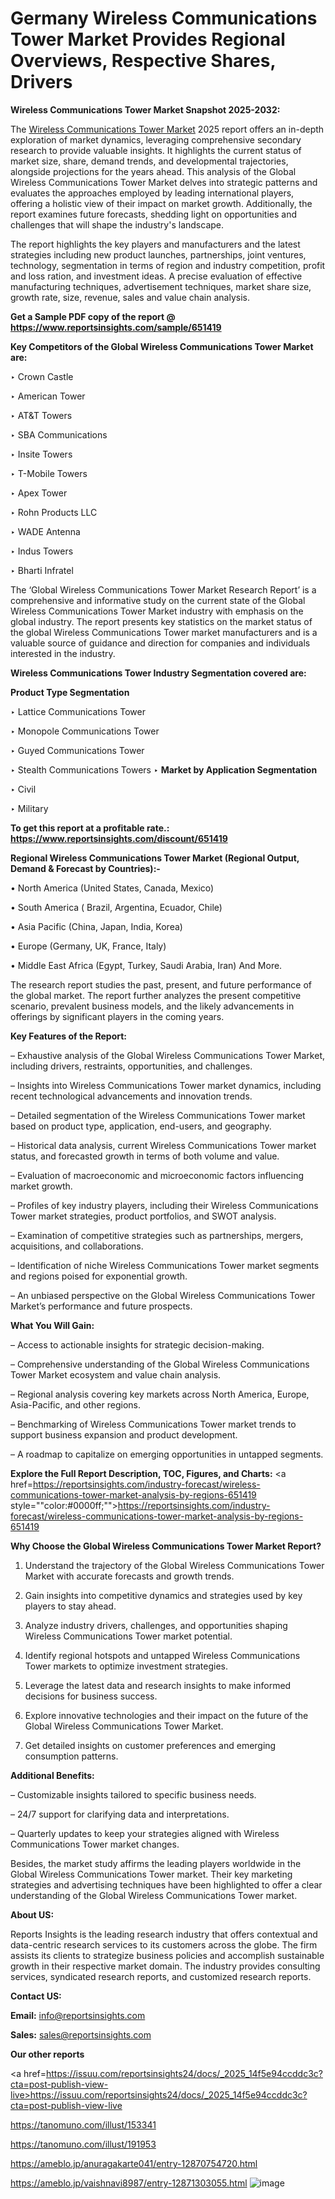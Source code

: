 # Germany Wireless Communications Tower Market Provides Regional Overviews, Respective Shares, Drivers

<strong>Wireless Communications Tower Market Snapshot 2025-2032:</strong>

The <a href=https://www.reportsinsights.com/sample/651419>Wireless Communications Tower Market</a> 2025 report offers an in-depth exploration of market dynamics, leveraging comprehensive secondary research to provide valuable insights. It highlights the current status of market size, share, demand trends, and developmental trajectories, alongside projections for the years ahead. This analysis of the Global Wireless Communications Tower Market delves into strategic patterns and evaluates the approaches employed by leading international players, offering a holistic view of their impact on market growth. Additionally, the report examines future forecasts, shedding light on opportunities and challenges that will shape the industry's landscape.

The report highlights the key players and manufacturers and the latest strategies including new product launches, partnerships, joint ventures, technology, segmentation in terms of region and industry competition, profit and loss ration, and investment ideas. A precise evaluation of effective manufacturing techniques, advertisement techniques, market share size, growth rate, size, revenue, sales and value chain analysis.

<strong>Get a Sample PDF copy of the report @ <a href=https://www.reportsinsights.com/sample/651419 style=color:#0000ff;>https://www.reportsinsights.com/sample/651419</a></strong>

<strong>Key Competitors of the Global Wireless Communications Tower Market are:</strong>

‣ Crown Castle

‣ American Tower

‣ AT&T Towers

‣ SBA Communications

‣ Insite Towers

‣ T-Mobile Towers

‣ Apex Tower

‣ Rohn Products LLC

‣ WADE Antenna

‣ Indus Towers

‣ Bharti Infratel

The ‘Global Wireless Communications Tower Market Research Report’ is a comprehensive and informative study on the current state of the Global Wireless Communications Tower Market industry with emphasis on the global industry. The report presents key statistics on the market status of the global Wireless Communications Tower market manufacturers and is a valuable source of guidance and direction for companies and individuals interested in the industry.

<strong>Wireless Communications Tower Industry Segmentation covered are:</strong>

<strong>Product Type Segmentation</strong>

‣ Lattice Communications Tower

‣ Monopole Communications Tower

‣ Guyed Communications Tower

‣ Stealth Communications Towers
‣ 
<strong>Market by Application Segmentation</strong>

‣ Civil

‣ Military

<strong>To get this report at a profitable rate.: <a href=https://www.reportsinsights.com/discount/651419 style=color:#0000ff;>https://www.reportsinsights.com/discount/651419</a></strong>

<strong>Regional Wireless Communications Tower Market (Regional Output, Demand &amp; Forecast by Countries):-</strong>

• North America (United States, Canada, Mexico)

• South America ( Brazil, Argentina, Ecuador, Chile)

• Asia Pacific (China, Japan, India, Korea)

• Europe (Germany, UK, France, Italy)

• Middle East Africa (Egypt, Turkey, Saudi Arabia, Iran) And More.

The research report studies the past, present, and future performance of the global market. The report further analyzes the present competitive scenario, prevalent business models, and the likely advancements in offerings by significant players in the coming years.

<strong>Key Features of the Report:</strong>

– Exhaustive analysis of the Global Wireless Communications Tower Market, including drivers, restraints, opportunities, and challenges.

– Insights into Wireless Communications Tower market dynamics, including recent technological advancements and innovation trends.

– Detailed segmentation of the Wireless Communications Tower market based on product type, application, end-users, and geography.

– Historical data analysis, current Wireless Communications Tower market status, and forecasted growth in terms of both volume and value.

– Evaluation of macroeconomic and microeconomic factors influencing market growth.

– Profiles of key industry players, including their Wireless Communications Tower market strategies, product portfolios, and SWOT analysis.

– Examination of competitive strategies such as partnerships, mergers, acquisitions, and collaborations.

– Identification of niche Wireless Communications Tower market segments and regions poised for exponential growth.

– An unbiased perspective on the Global Wireless Communications Tower Market’s performance and future prospects.

<strong>What You Will Gain:</strong>

– Access to actionable insights for strategic decision-making.

– Comprehensive understanding of the Global Wireless Communications Tower Market ecosystem and value chain analysis.

– Regional analysis covering key markets across North America, Europe, Asia-Pacific, and other regions.

– Benchmarking of Wireless Communications Tower market trends to support business expansion and product development.

– A roadmap to capitalize on emerging opportunities in untapped segments.

<strong>Explore the Full Report Description, TOC, Figures, and Charts:</strong>
<a href=https://reportsinsights.com/industry-forecast/wireless-communications-tower-market-analysis-by-regions-651419 style=""color:#0000ff;"">https://reportsinsights.com/industry-forecast/wireless-communications-tower-market-analysis-by-regions-651419</a>

<strong>Why Choose the Global Wireless Communications Tower Market Report?</strong>

1. Understand the trajectory of the Global Wireless Communications Tower Market with accurate forecasts and growth trends.

2. Gain insights into competitive dynamics and strategies used by key players to stay ahead.

3. Analyze industry drivers, challenges, and opportunities shaping Wireless Communications Tower market potential.

4. Identify regional hotspots and untapped Wireless Communications Tower markets to optimize investment strategies.

5. Leverage the latest data and research insights to make informed decisions for business success.

6. Explore innovative technologies and their impact on the future of the Global Wireless Communications Tower Market.

7. Get detailed insights on customer preferences and emerging consumption patterns.

<strong>Additional Benefits:</strong>

– Customizable insights tailored to specific business needs.

– 24/7 support for clarifying data and interpretations.

– Quarterly updates to keep your strategies aligned with Wireless Communications Tower market changes.

Besides, the market study affirms the leading players worldwide in the Global Wireless Communications Tower market. Their key marketing strategies and advertising techniques have been highlighted to offer a clear understanding of the Global Wireless Communications Tower market.

<strong><strong>About US</strong>:</strong>

Reports Insights is the leading research industry that offers contextual and data-centric research services to its customers across the globe. The firm assists its clients to strategize business policies and accomplish sustainable growth in their respective market domain. The industry provides consulting services, syndicated research reports, and customized research reports.

<strong>Contact US:</strong>

<p class=><b>Email:</b> <a href=mailto:info@reportsinsights.com>info@reportsinsights.com</a></p>
<p class=><b>Sales:</b> <a href=mailto:sales@reportsinsights.com>sales@reportsinsights.com</a></p>

<strong>Our other reports</strong>

<a href=https://issuu.com/reportsinsights24/docs/_2025_14f5e94ccddc3c?cta=post-publish-view-live>https://issuu.com/reportsinsights24/docs/_2025_14f5e94ccddc3c?cta=post-publish-view-live</a>

<a href=https://tanomuno.com/illust/153341>https://tanomuno.com/illust/153341</a>

<a href=https://tanomuno.com/illust/191953>https://tanomuno.com/illust/191953</a>

<a href=https://ameblo.jp/anuragakarte041/entry-12870754720.html>https://ameblo.jp/anuragakarte041/entry-12870754720.html</a>

<a href=https://ameblo.jp/vaishnavi8987/entry-12871303055.html>https://ameblo.jp/vaishnavi8987/entry-12871303055.html</a>
![image](https://github.com/user-attachments/assets/00fa2d21-6f72-46c1-aaae-ed9418a40aa1)
